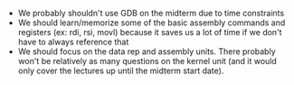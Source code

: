 * We probably shouldn't use GDB on the midterm due to time constraints
* We should learn/memorize some of the basic assembly commands and registers (ex: rdi, rsi, movl) because it saves us a lot of time if we don't have to always reference that
* We should focus on the data rep and assembly units. There probably won't be relatively as many questions on the kernel unit (and it would only cover the lectures up until the midterm start date).